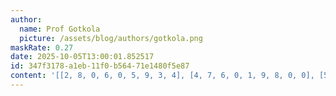 ```yaml
---
author:
  name: Prof Gotkola
  picture: /assets/blog/authors/gotkola.png
maskRate: 0.27
date: 2025-10-05T13:00:01.852517
id: 347f3178-a1eb-11f0-b564-71e1480f5e87
content: '[[2, 8, 0, 6, 0, 5, 9, 3, 4], [4, 7, 6, 0, 1, 9, 8, 0, 0], [5, 3, 9, 0, 8, 4, 6, 7, 1], [6, 0, 0, 0, 2, 0, 3, 0, 5], [1, 5, 8, 7, 6, 3, 4, 0, 9], [3, 4, 2, 0, 5, 8, 7, 1, 6], [7, 0, 0, 1, 9, 0, 0, 4, 8], [8, 6, 4, 0, 3, 0, 0, 9, 7], [9, 1, 5, 8, 4, 7, 2, 0, 3]]'
---
```


